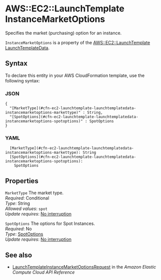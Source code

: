 # AWS::EC2::LaunchTemplate InstanceMarketOptions<a name="aws-properties-ec2-launchtemplate-launchtemplatedata-instancemarketoptions"></a>

Specifies the market \(purchasing\) option for an instance\.

`InstanceMarketOptions` is a property of the [AWS::EC2::LaunchTemplate LaunchTemplateData](https://docs.aws.amazon.com/AWSCloudFormation/latest/UserGuide/aws-properties-ec2-launchtemplate-launchtemplatedata.html)\.

## Syntax<a name="aws-properties-ec2-launchtemplate-launchtemplatedata-instancemarketoptions-syntax"></a>

To declare this entity in your AWS CloudFormation template, use the following syntax:

### JSON<a name="aws-properties-ec2-launchtemplate-launchtemplatedata-instancemarketoptions-syntax.json"></a>

```
{
  "[MarketType](#cfn-ec2-launchtemplate-launchtemplatedata-instancemarketoptions-markettype)" : String,
  "[SpotOptions](#cfn-ec2-launchtemplate-launchtemplatedata-instancemarketoptions-spotoptions)" : SpotOptions
}
```

### YAML<a name="aws-properties-ec2-launchtemplate-launchtemplatedata-instancemarketoptions-syntax.yaml"></a>

```
  [MarketType](#cfn-ec2-launchtemplate-launchtemplatedata-instancemarketoptions-markettype): String
  [SpotOptions](#cfn-ec2-launchtemplate-launchtemplatedata-instancemarketoptions-spotoptions): 
    SpotOptions
```

## Properties<a name="aws-properties-ec2-launchtemplate-launchtemplatedata-instancemarketoptions-properties"></a>

`MarketType`  <a name="cfn-ec2-launchtemplate-launchtemplatedata-instancemarketoptions-markettype"></a>
The market type\.  
*Required*: Conditional  
*Type*: String  
*Allowed values*: `spot`  
*Update requires*: [No interruption](https://docs.aws.amazon.com/AWSCloudFormation/latest/UserGuide/using-cfn-updating-stacks-update-behaviors.html#update-no-interrupt)

`SpotOptions`  <a name="cfn-ec2-launchtemplate-launchtemplatedata-instancemarketoptions-spotoptions"></a>
The options for Spot Instances\.  
*Required*: No  
*Type*: [SpotOptions](aws-properties-ec2-launchtemplate-launchtemplatedata-instancemarketoptions-spotoptions.md)  
*Update requires*: [No interruption](https://docs.aws.amazon.com/AWSCloudFormation/latest/UserGuide/using-cfn-updating-stacks-update-behaviors.html#update-no-interrupt)

## See also<a name="aws-properties-ec2-launchtemplate-launchtemplatedata-instancemarketoptions--seealso"></a>
+  [ LaunchTemplateInstanceMarketOptionsRequest](https://docs.aws.amazon.com/AWSEC2/latest/APIReference/API_LaunchTemplateInstanceMarketOptionsRequest.html) in the *Amazon Elastic Compute Cloud API Reference* 

